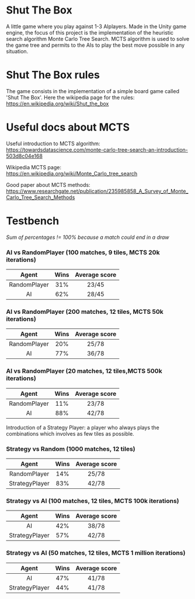 # Shut The Box 

A little game where you play against 1-3 AIplayers. Made in the Unity game engine, the focus of this project is the implementation of the heuristic search algorithm Monte Carlo Tree Search.
MCTS algorithm is used to solve the game tree and permits to the AIs to play the best move possible in any situation.

# Shut The Box rules
The game consists in the implementation of a simple board game called 'Shut The Box'. 
Here the wikipedia page for the rules:
https://en.wikipedia.org/wiki/Shut_the_box

# Useful docs about MCTS 

Useful introduction to MCTS algorithm: https://towardsdatascience.com/monte-carlo-tree-search-an-introduction-503d8c04e168

Wikipedia MCTS page: https://en.wikipedia.org/wiki/Monte_Carlo_tree_search

Good paper about MCTS methods: 
https://www.researchgate.net/publication/235985858_A_Survey_of_Monte_Carlo_Tree_Search_Methods

# Testbench

*Sum of percentages != 100% because a match could end in a draw*

### AI vs RandomPlayer (100 matches, 9 tiles, MCTS 20k iterations)

|      Agent       |  Wins  | Average score |  
|:-----:|:-----:|:-----:|
| RandomPlayer | 31% | 23/45 | 
|        AI        | 62% | 28/45 |  


### AI vs RandomPlayer (200 matches, 12 tiles, MCTS 50k iterations)

|      Agent       |  Wins  | Average score |  
|:-----:|:-----:|:-----:|
| RandomPlayer  | 20%| 25/78  | 
| AI | 77% | 36/78 | 


### AI vs RandomPlayer (20 matches, 12 tiles,MCTS 500k iterations)

|      Agent       |  Wins  | Average score | 
|:-----:|:-----:|:-----:|
| RandomPlayer  | 11%| 23/78  | 
| AI | 88% | 42/78 |   

Introduction of a Strategy Player: a player who always plays the combinations which involves as few tiles as possible. 

### Strategy vs Random (1000 matches, 12 tiles)

|      Agent       |  Wins  | Average score | 
|:-----:|:-----:|:-----:|
| RandomPlayer  | 14%| 25/78  | 
| StrategyPlayer | 83% | 42/78 |   

### Strategy vs AI (100 matches, 12 tiles, MCTS 100k iterations)

|     Agent      |  Wins  | Average score | 
|:--------------:|:-----:|:-----:|
|       AI       | 42% | 38/78 |  
| StrategyPlayer | 57% | 42/78 |  

### Strategy vs AI (50 matches, 12 tiles, MCTS 1 million iterations)

|      Agent       |  Wins  | Average score | 
|:-----:|:-----:|:-----:|
| AI | 47% | 41/78 |  
| StrategyPlayer | 44% | 41/78 |  

